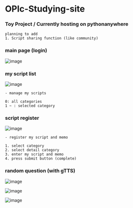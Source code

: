 # OPIc-Studying-site
### Toy Project / Currently hosting on pythonanywhere
```
planning to add
1. Script sharing function (like community)
```

### main page (login)
![image](https://github.com/user-attachments/assets/8594f39f-51bc-4fb5-b853-acb56a853a74)

### my script list
![image](https://github.com/user-attachments/assets/4161d25c-820d-4e90-a7e4-9e6f8c81ad0c)
```
- manage my scripts

0: all categories
1 ~ : selected category
```

### script register
![image](https://github.com/user-attachments/assets/59d6d57e-481a-4e11-b099-d80a8bb32c6c)
```
- register my script and memo

1. select category
2. select detail category
3. enter my script and memo
4. press submit button (complete)
```

### random question (with gTTS)
![image](https://github.com/user-attachments/assets/7094af57-22df-4c46-aaed-4a7d420087e0)

![image](https://github.com/user-attachments/assets/4cb18698-e9c7-49b1-a41e-50b6f5aa5135)

![image](https://github.com/user-attachments/assets/51265a40-87cb-4b62-ac1c-86015ad262fa)

